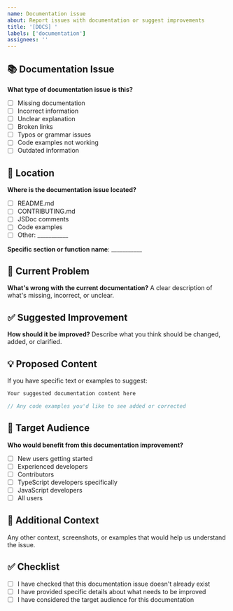```yaml
---
name: Documentation issue
about: Report issues with documentation or suggest improvements
title: '[DOCS] '
labels: ['documentation']
assignees: ''
---
```


## 📚 Documentation Issue

**What type of documentation issue is this?**
- [ ] Missing documentation
- [ ] Incorrect information
- [ ] Unclear explanation
- [ ] Broken links
- [ ] Typos or grammar issues
- [ ] Code examples not working
- [ ] Outdated information

## 📍 Location

**Where is the documentation issue located?**
- [ ] README.md
- [ ] CONTRIBUTING.md
- [ ] JSDoc comments
- [ ] Code examples
- [ ] Other: ___________

**Specific section or function name**: ___________

## 🐛 Current Problem

**What's wrong with the current documentation?**
A clear description of what's missing, incorrect, or unclear.

## ✅ Suggested Improvement

**How should it be improved?**
Describe what you think should be changed, added, or clarified.

## 💡 Proposed Content

If you have specific text or examples to suggest:

```markdown
Your suggested documentation content here
```

```typescript
// Any code examples you'd like to see added or corrected
```

## 🎯 Target Audience

**Who would benefit from this documentation improvement?**
- [ ] New users getting started
- [ ] Experienced developers
- [ ] Contributors
- [ ] TypeScript developers specifically
- [ ] JavaScript developers
- [ ] All users

## 📝 Additional Context

Any other context, screenshots, or examples that would help us understand the issue.

## ✅ Checklist

- [ ] I have checked that this documentation issue doesn't already exist
- [ ] I have provided specific details about what needs to be improved
- [ ] I have considered the target audience for this documentation
